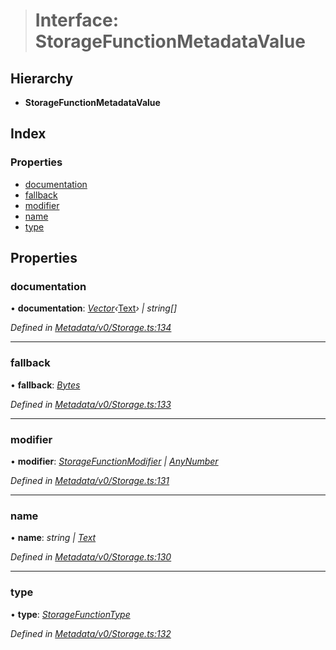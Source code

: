 > # Interface: StorageFunctionMetadataValue

## Hierarchy

* **StorageFunctionMetadataValue**

## Index

### Properties

* [documentation](_metadata_v0_storage_.storagefunctionmetadatavalue.md#documentation)
* [fallback](_metadata_v0_storage_.storagefunctionmetadatavalue.md#fallback)
* [modifier](_metadata_v0_storage_.storagefunctionmetadatavalue.md#modifier)
* [name](_metadata_v0_storage_.storagefunctionmetadatavalue.md#name)
* [type](_metadata_v0_storage_.storagefunctionmetadatavalue.md#type)

## Properties

###  documentation

• **documentation**: *[Vector](../classes/_codec_vector_.vector.md)‹*[Text](../classes/_primitive_text_.text.md)*› | string[]*

*Defined in [Metadata/v0/Storage.ts:134](https://github.com/polkadot-js/api/blob/fcaa7a5/packages/types/src/Metadata/v0/Storage.ts#L134)*

___

###  fallback

• **fallback**: *[Bytes](../classes/_primitive_bytes_.bytes.md)*

*Defined in [Metadata/v0/Storage.ts:133](https://github.com/polkadot-js/api/blob/fcaa7a5/packages/types/src/Metadata/v0/Storage.ts#L133)*

___

###  modifier

• **modifier**: *[StorageFunctionModifier](../classes/_metadata_v0_storage_.storagefunctionmodifier.md) | [AnyNumber](../modules/_types_.md#anynumber)*

*Defined in [Metadata/v0/Storage.ts:131](https://github.com/polkadot-js/api/blob/fcaa7a5/packages/types/src/Metadata/v0/Storage.ts#L131)*

___

###  name

• **name**: *string | [Text](../classes/_primitive_text_.text.md)*

*Defined in [Metadata/v0/Storage.ts:130](https://github.com/polkadot-js/api/blob/fcaa7a5/packages/types/src/Metadata/v0/Storage.ts#L130)*

___

###  type

• **type**: *[StorageFunctionType](../classes/_metadata_v0_storage_.storagefunctiontype.md)*

*Defined in [Metadata/v0/Storage.ts:132](https://github.com/polkadot-js/api/blob/fcaa7a5/packages/types/src/Metadata/v0/Storage.ts#L132)*